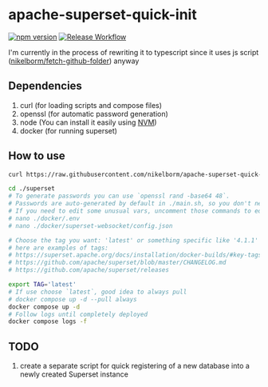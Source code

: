 # apache-superset-quick-init

[![npm version](https://badge.fury.io/js/apache-superset-quick-init.svg)](https://badge.fury.io/js/apache-superset-quick-init) [![Release Workflow](https://github.com/nikelborm/apache-superset-quick-init/actions/workflows/main.yml/badge.svg)](https://github.com/nikelborm/apache-superset-quick-init/actions/workflows/main.yml)

I'm currently in the process of rewriting it to typescript since it uses js script ([nikelborm/fetch-github-folder](https://github.com/nikelborm/fetch-github-folder/)) anyway

## Dependencies

1. curl (for loading scripts and compose files)
2. openssl (for automatic password generation)
3. node (You can install it easily using [NVM](https://github.com/nvm-sh/nvm))
4. docker (for running superset)

## How to use

```bash
curl https://raw.githubusercontent.com/nikelborm/apache-superset-quick-init/refs/heads/main/main.sh | bash

cd ./superset
# To generate passwords you can use `openssl rand -base64 48`.
# Passwords are auto-generated by default in ./main.sh, so you don't need to generate them manually.
# If you need to edit some unusual vars, uncomment those commands to edit them
# nano ./docker/.env
# nano ./docker/superset-websocket/config.json

# Choose the tag you want: 'latest' or something specific like '4.1.1'
# here are examples of tags:
# https://superset.apache.org/docs/installation/docker-builds/#key-tags-examples
# https://github.com/apache/superset/blob/master/CHANGELOG.md
# https://github.com/apache/superset/releases

export TAG='latest'
# If use choose `latest`, good idea to always pull
# docker compose up -d --pull always
docker compose up -d
# Follow logs until completely deployed
docker compose logs -f
```

## TODO

1. create a separate script for quick registering of a new database into a newly created Superset instance
